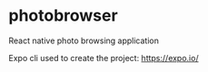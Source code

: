 # photobrowser
React native photo browsing application

Expo cli used to create the project:
https://expo.io/
